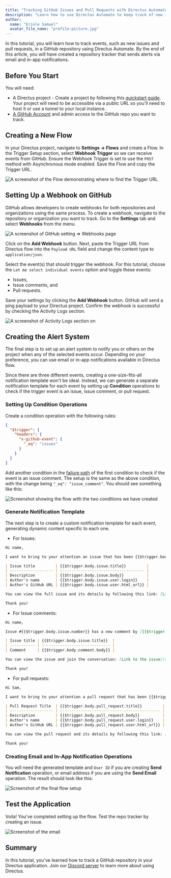 ```yaml
---
title: "Tracking GitHub Issues and Pull Requests with Directus Automate"
description: "Learn how to use Directus Automate to keep track of new issues, pull requests, and comments in a GitHub repository."
author:
  name: "Erinle Samuel"
  avatar_file_name: "profile-picture.jpg"
---
```


In this tutorial, you will learn how to track events, such as new issues and pull requests, in a GitHub repository using Directus Automate. By the end of this article, you will have created a repository tracker that sends alerts via email and in-app notifications.

## Before You Start

You will need:

- A Directus project - Create a project by following this [quickstart guide](https://docs.directus.io/getting-started/quickstart.html). Your project will need to be accessible via a public URL so you'll need to host it or use a tunnel to your local instance.
- [A GitHub Account](https://github.com/signup) and admin access to the GitHub repo you want to track.

## Creating a New Flow

In your Directus project, navigate to **Settings -> Flows** and create a Flow. In the Trigger Setup section, select **Webhook Trigger** so we can receive events from GitHub. Ensure the Webhook Trigger is set to use the `POST` method with Asynchronous mode enabled. Save the Flow and copy the Trigger URL.

![A screenshot of the Flow demonstrating where to find the Trigger URL](flow_setup.png)

## Setting Up a Webhook on GitHub

GitHub allows developers to create webhooks for both repositories and organizations using the same process. To create a webhook, navigate to the repository or organization you want to track. Go to the **Settings** tab and select **Webhooks** from the menu.

![A screenshot of GitHub setting => Webhooks page](github_webhook_page.png)

Click on the **Add Webhook** button. Next, paste the Trigger URL from Directus flow into the `Payload URL` field and change the content type to `application/json`.

Select the event(s) that should trigger the webhook. For this tutorial, choose the `Let me select individual events` option and toggle these events:

- Issues,
- Issue comments, and
- Pull requests.

Save your settings by clicking the **Add Webhook** button. GitHub will send a ping payload to your Directus project. Confirm the webhook is successful by checking the Activity Logs section.

![A screenshot of Activity Logs section on](github_ping.png)

## Creating the Alert System

The final step is to set up an alert system to notify you or others on the project when any of the selected events occur. Depending on your preference, you can use email or in-app notifications available in Directus flow.

Since there are three different events, creating a one-size-fits-all notification template won't be ideal. Instead, we can generate a separate notification template for each event by setting up **Condition** operations to check if the trigger event is an issue, issue comment, or pull request.

### Setting Up Condition Operations

Create a condition operation with the following rules:

```json
{
  "$trigger": {
    "headers": {
      "x-github-event": {
        "_eq": "issues"
      }
    }
  }
}
```

Add another condition in the [failure path](https://docs.directus.io/app/flows.html) of the first condition to check if the event is an issue comment. The setup is the same as the above condition, with the change being `"_eq": "issue_comment"`. You should see something like this:

![Screenshot showing the flow with the two conditions we have created](conditionals_in_flow.png)

### Generate Notification Template

The next step is to create a custom notification template for each event, generating dynamic content specific to each one.

- For Issues:

```md
Hi name,

I want to bring to your attention an issue that has been {{$trigger.body.action}} on the GitHub repository.

| Issue title         | {{$trigger.body.issue.title}}         |
| :------------------ | :------------------------------------ |
| Description         | {{$trigger.body.issue.body}}          |
| Author's name       | {{$trigger.body.issue.user.login}}    |
| Author's GitHub URL | {{$trigger.body.issue.user.html_url}} |

You can view the full issue and its details by following this link: [Link to the issue]($trigger.body.issue.html_url).

Thank you!
```

- For Issue comments:

```md
Hi name,

Issue #{{$trigger.body.issue.number}} has a new comment by [{{$trigger.body.comment.user.login}}]({{$trigger.body.comment.user.html_url}})

| Issue title | {{$trigger.body.issue.title}}  |
| :---------- | :----------------------------- |
| Comment     | {{$trigger.body.comment.body}} |

You can view the issue and join the conversation: [Link to the issue]($trigger.body.issue.html_url).

Thank you!
```

- For pull requests:

```md
Hi Sam,

I want to bring to your attention a pull request that has been {{$trigger.body.action}} on the GitHub repository.

| Pull Request Title  | {{$trigger.body.pull_request.title}}         |
| :------------------ | :------------------------------------------- |
| Description         | {{$trigger.body.pull_request.body}}          |
| Author's name       | {{$trigger.body.pull_request.user.login}}    |
| Author's GitHub URL | {{$trigger.body.pull_request.user.html_url}} |

You can view the pull request and its details by following this link: [Link to pull request]($trigger.body.pull_request.html_url).

Thank you!
```

### Creating Email and In-App Notification Operations

You will need the generated template and `User ID` if you are creating **Send Notification** operation, or email address if you are using the **Send Email** operation. The result should look like this:

![Screenshot of the final flow setup](final_flow.png)

## Test the Application

Voila! You've completed setting up the flow. Test the repo tracker by creating an issue.

![Screenshot of the email](test_result.png)

## Summary

In this tutorial, you've learned how to track a GitHub repository in your Directus application. Join our [Discord server](https://directus.chat/) to learn more about using Directus.
